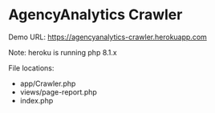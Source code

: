 # AgencyAnalytics Crawler

Demo URL: https://agencyanalytics-crawler.herokuapp.com

Note: heroku is running php 8.1.x

File locations: 
- app/Crawler.php
- views/page-report.php
- index.php
